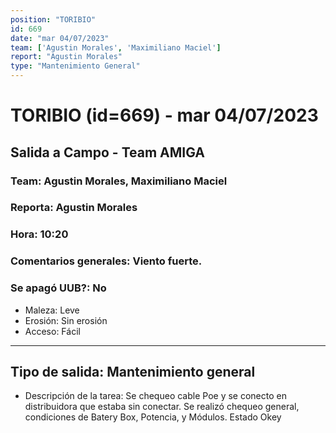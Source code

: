 ```yaml
---
position: "TORIBIO"
id: 669
date: "mar 04/07/2023"
team: ['Agustin Morales', 'Maximiliano Maciel']
report: "Agustin Morales"
type: "Mantenimiento General"
---
```


# TORIBIO (id=669) - mar 04/07/2023
## Salida a Campo - Team AMIGA
### Team: Agustin Morales, Maximiliano Maciel
### Reporta: Agustin Morales
### Hora: 10:20
### Comentarios generales: Viento fuerte.
### Se apagó UUB?: No 
- Maleza: Leve
- Erosión: Sin erosión
- Acceso: Fácil
---------
## Tipo de salida: Mantenimiento general
   - Descripción de la tarea: Se chequeo cable Poe y se conecto en distribuidora que estaba sin conectar.
Se realizó chequeo general, condiciones de Batery Box, Potencia, y Módulos. Estado Okey
